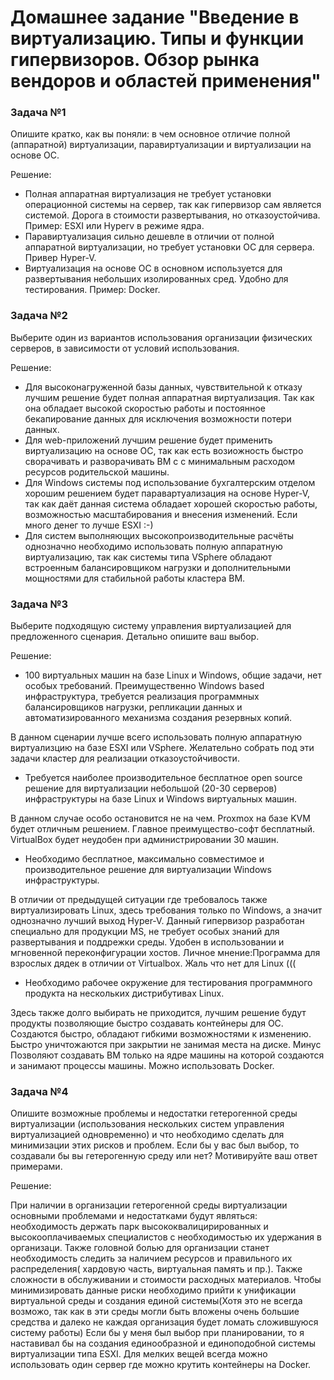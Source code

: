 # Домашнее задание "Введение в виртуализацию. Типы и функции гипервизоров. Обзор рынка вендоров и областей применения"


### Задача №1

Опишите кратко, как вы поняли: в чем основное отличие полной (аппаратной) виртуализации, паравиртуализации и виртуализации на основе ОС.

Решение:

* Полная аппаратная виртуализация не требует установки операционной системы на сервер, так как гипервизор сам является системой. Дорога в стоимости развертывания, но отказоустойчива. Пример: ESXI или Hyperv в режиме ядра.
*  Паравиртуализация сильно дешевле в отличии от полной аппаратной виртуализации, но требует установки ОС для сервера. Привер Hyper-V.
*  Виртуализация на основе ОС в основном используется для развертывания небольших изолированных сред. Удобно для тестирования. Пример: Docker.

### Задача №2

Выберите один из вариантов использования организации физических серверов, в зависимости от условий использования.

Решение:

* Для высоконагруженной базы данных, чувствительной к отказу лучшим решение будет полная аппаратная виртуализация. Так как она обладает высокой скоростью работы и постоянное бекапирование данных для исключения возможности потери данных.
* Для web-приложений лучшим решение будет применить виртуализацию на основе ОС, так как есть возиожность быстро сворачивать и разворачивать ВМ c с минимальным расходом ресурсов родительской машины.
* Для Windows системы под использование бухгалтерским отделом хорошим решением будет паравартуализация на основе Hyper-V, так как даёт данная система обладает хорошей скоростью работы, возможностью масштабирования и внесения изменений. Если много денег то лучше ESXI :-)
* Для систем выполняющих высокопроизводительные расчёты однозначно необходимо использовать полную аппаратную виртуализацию, так как системы типа VSphere обладают встроенным балансировщиком нагрузки и дополнительными мощностями для стабильной работы кластера ВМ.

### Задача №3

Выберите подходящую систему управления виртуализацией для предложенного сценария. Детально опишите ваш выбор.

Решение:

* 100 виртуальных машин на базе Linux и Windows, общие задачи, нет особых требований. Преимущественно Windows based инфраструктура, требуется реализация программных балансировщиков нагрузки, репликации данных и автоматизированного механизма создания резервных копий.

В данном сценарии лучше всего использовать полную аппаратную виртуализцию на базе ESXI или VSphere. Желательно собрать под эти задачи кластер для реализации отказоустойчивости.

* Требуется наиболее производительное бесплатное open source решение для виртуализации небольшой (20-30 серверов) инфраструктуры на базе Linux и Windows виртуальных машин.

В данном случае особо остановится не на чем. Proxmox на базе KVM будет отличным решением. Главное преимущество-софт бесплатный. VirtualBox будет неудобен при администрировании 30 машин.

* Необходимо бесплатное, максимально совместимое и производительное решение для виртуализации Windows инфраструктуры.

В отличии от предыдущей ситуации где требовалось также виртуализировать Linux, здесь требования только по Windows, а значит однозначно лучший выход Hyper-V. Данный гипервизор разработан специально для продукции MS, не требует особых знаний для развертывания и поддрежки среды. Удобен в использовании и мгновенной переконфигурации хостов. Личное мнение:Программа для взрослых дядек в отличии от Virtualbox. Жаль что нет для Linux (((

* Необходимо рабочее окружение для тестирования программного продукта на нескольких дистрибутивах Linux.

Здесь также долго выбирать не приходится, лучшим решение будут продукты позволяющие быстро создавать контейнеры для ОС. Создаются быстро, обладают гибкими возможностями к изменению. Быстро уничтожаются при закрытии не занимая места на диске. Минус Позволяют создавать ВМ только на ядре машины на которой создаются и занимают процессы машины. Можно использовать Docker.

### Задача №4

Опишите возможные проблемы и недостатки гетерогенной среды виртуализации (использования нескольких систем управления виртуализацией одновременно) и что необходимо сделать для минимизации этих рисков и проблем. Если бы у вас был выбор, то создавали бы вы гетерогенную среду или нет? Мотивируйте ваш ответ примерами.

Решение:

При наличии в организации гетерогенной среды виртуализации основными проблемами и недостатками будут являться: необходимость держать парк высококвалицирированных и высокооплачиваемых специалистов с необходимостью их удержания в организаци. Также головной болью для организации станет необходимость следить за наличием ресурсов и правильного их распределения( хардовую часть, виртуальная память и пр.). Также сложности в обслуживании и стоимости расходных материалов.
Чтобы минимизировать данные риски необходимо прийти к унификации виртуальной среды и создания единой системы(Хотя это не всегда возможо, так как в эти среды могли быть вложены очень большие средства и далеко не каждая организация будет ломать сложившуюся систему работы)
Если бы у меня был выбор при планировании, то я наставивал бы на создания единообразной и единоподобной системы виртуализации типа ESXI. Для мелких вещей всегда можно использовать один сервер где можно крутить контейнеры на Docker.
